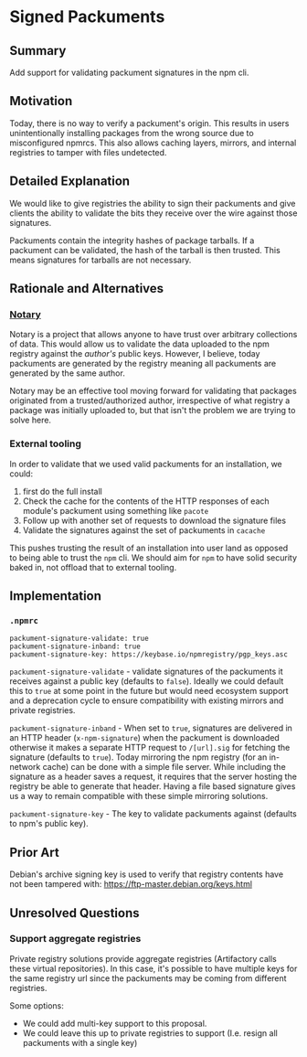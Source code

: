 # Signed Packuments

## Summary

Add support for validating packument signatures in the npm cli.

## Motivation

Today, there is no way to verify a packument's origin. This results in users unintentionally installing packages from the wrong source due to misconfigured npmrcs. This also allows caching layers, mirrors, and internal registries to tamper with files undetected.

## Detailed Explanation

We would like to give registries the ability to sign their packuments and give clients the ability to validate the bits they receive over the wire against those signatures.

Packuments contain the integrity hashes of package tarballs. If a packument can be validated, the hash of the tarball is then trusted. This means signatures for tarballs are not necessary.

## Rationale and Alternatives

### [Notary](https://github.com/theupdateframework/notary)

Notary is a project that allows anyone to have trust over arbitrary collections of data. This would allow us to validate the data uploaded to the npm registry against the _author's_ public keys. However, I believe, today packuments are generated by the registry meaning all packuments are generated by the same author.

Notary may be an effective tool moving forward for validating that packages originated from a trusted/authorized author, irrespective of what registry a package was initially uploaded to, but that isn't the problem we are trying to solve here.

### External tooling

In order to validate that we used valid packuments for an installation, we could:

  1) first do the full install
  2) Check the cache for the contents of the HTTP responses of each module's packument using something like `pacote`
  3) Follow up with another set of requests to download the signature files
  4) Validate the signatures against the set of packuments in `cacache`

This pushes trusting the result of an installation into user land as opposed to being able to trust the `npm` cli. We should aim for `npm` to have solid security baked in, not offload that to external tooling.

## Implementation

### `.npmrc`

```
packument-signature-validate: true
packument-signature-inband: true
packument-signature-key: https://keybase.io/npmregistry/pgp_keys.asc
```

`packument-signature-validate` - validate signatures of the packuments it receives against a public key (defaults to `false`). Ideally we could default this to `true` at some point in the future but would need ecosystem support and a deprecation cycle to ensure compatibility with existing mirrors and private registries.

`packument-signature-inband` - When set to `true`, signatures are delivered in an HTTP header (`x-npm-signature`) when the packument is downloaded otherwise it makes a separate HTTP request to `/[url].sig` for fetching the signature (defaults to `true`). Today mirroring the npm registry (for an in-network cache) can be done with a simple file server. While including the signature as a header saves a request, it requires that the server hosting the registry be able to generate that header. Having a file based signature gives us a way to remain compatible with these simple mirroring solutions.

`packument-signature-key` - The key to validate packuments against (defaults to npm's public key).

## Prior Art

Debian's archive signing key is used to verify that registry contents have not been tampered with: https://ftp-master.debian.org/keys.html

## Unresolved Questions

### Support aggregate registries

Private registry solutions provide aggregate registries (Artifactory calls these virtual repositories). In this case, it's possible to have multiple keys for the same registry url since the packuments may be coming from different registries.

Some options:

* We could add multi-key support to this proposal.
* We could leave this up to private registries to support (I.e. resign all packuments with a single key)
